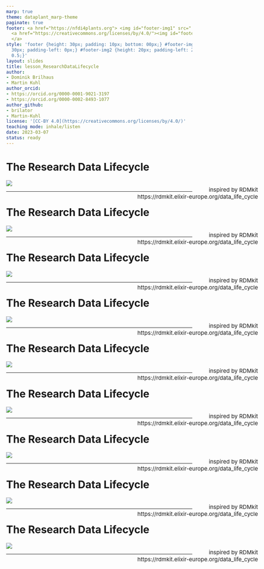 ```yaml
---
marp: true
theme: dataplant_marp-theme
paginate: true
footer: <a href="https://nfdi4plants.org"> <img id="footer-img1" src="../../../img/_logos/DataPLANT/DataPLANT_logo_square_bg_transparent.svg"></a>
  <a href="https://creativecommons.org/licenses/by/4.0/"><img id="footer-img2" src="../../../img/_logos/CreativeCommons/by.svg">
  </a>
style: 'footer {height: 30px; padding: 10px; bottom: 00px;} #footer-img1 {height:
  30px; padding-left: 0px;} #footer-img2 {height: 20px; padding-left: 20px; opacity:
  0.5;}'
layout: slides
title: lesson_ResearchDataLifecycle
author:
- Dominik Brilhaus
- Martin Kuhl
author_orcid:
- https://orcid.org/0000-0001-9021-3197
- https://orcid.org/0000-0002-8493-1077
author_github:
- brilator
- Martin-Kuhl
license: '[CC-BY 4.0](https://creativecommons.org/licenses/by/4.0/)'
teaching mode: inhale/listen
date: 2023-03-07
status: ready
---
```


# The Research Data Lifecycle

<style scoped>
figure {
  position: center;
  display: block;
  margin: 0 auto;
  width: 850px;
}

figcaption {
  position: absolute;
  right: 50px;
  font-size: 15px;
  text-align: right;
}
</style>

<figure>
  <img src="../../../img/ResearchDataLifecycle_seq1.png">
  <figcaption>inspired by RDMkit <br> https://rdmkit.elixir-europe.org/data_life_cycle</figcaption>
</figure>

<!-- Source to slide(s) -->
<!-- ../../bricks/ResearchDataLifecycle01-Plan.md -->


---

# The Research Data Lifecycle

<style scoped>
figure {
  position: center;
  display: block;
  margin: 0 auto;
  width: 850px;
}

figcaption {
  position: absolute;
  right: 50px;
  font-size: 15px;
  text-align: right;
}
</style>

<figure>
  <img src="../../../img/ResearchDataLifecycle_seq2.png">
  <figcaption>inspired by RDMkit <br> https://rdmkit.elixir-europe.org/data_life_cycle</figcaption>
</figure>

<!-- Source to slide(s) -->
<!-- ../../bricks/ResearchDataLifecycle02-Collect.md -->


---

# The Research Data Lifecycle

<style scoped>
figure {
  position: center;
  display: block;
  margin: 0 auto;
  width: 850px;
}

figcaption {
  position: absolute;
  right: 50px;
  font-size: 15px;
  text-align: right;
}
</style>

<figure>
  <img src="../../../img/ResearchDataLifecycle_seq3.png">
  <figcaption>inspired by RDMkit <br> https://rdmkit.elixir-europe.org/data_life_cycle</figcaption>
</figure>

<!-- Source to slide(s) -->
<!-- ../../bricks/ResearchDataLifecycle03-Process.md -->


---

# The Research Data Lifecycle

<style scoped>
figure {
  position: center;
  display: block;
  margin: 0 auto;
  width: 850px;
}

figcaption {
  position: absolute;
  right: 50px;
  font-size: 15px;
  text-align: right;
}
</style>

<figure>
  <img src="../../../img/ResearchDataLifecycle_seq4.png">
  <figcaption>inspired by RDMkit <br> https://rdmkit.elixir-europe.org/data_life_cycle</figcaption>
</figure>

<!-- Source to slide(s) -->
<!-- ../../bricks/ResearchDataLifecycle04-Analyse.md -->


---

# The Research Data Lifecycle

<style scoped>
figure {
  position: center;
  display: block;
  margin: 0 auto;
  width: 850px;
}

figcaption {
  position: absolute;
  right: 50px;
  font-size: 15px;
  text-align: right;
}
</style>

<figure>
  <img src="../../../img/ResearchDataLifecycle_seq5.png">
  <figcaption>inspired by RDMkit <br> https://rdmkit.elixir-europe.org/data_life_cycle</figcaption>
</figure>

<!-- Source to slide(s) -->
<!-- ../../bricks/ResearchDataLifecycle05-Preserve.md -->


---

# The Research Data Lifecycle

<style scoped>
figure {
  position: center;
  display: block;
  margin: 0 auto;
  width: 850px;
}

figcaption {
  position: absolute;
  right: 50px;
  font-size: 15px;
  text-align: right;
}
</style>

<figure>
  <img src="../../../img/ResearchDataLifecycle_seq6.png">
  <figcaption>inspired by RDMkit <br> https://rdmkit.elixir-europe.org/data_life_cycle</figcaption>
</figure>

<!-- Source to slide(s) -->
<!-- ../../bricks/ResearchDataLifecycle06-Share.md -->


---

# The Research Data Lifecycle

<style scoped>
figure {
  position: center;
  display: block;
  margin: 0 auto;
  width: 850px;
}

figcaption {
  position: absolute;
  right: 50px;
  font-size: 15px;
  text-align: right;
}
</style>

<figure>
  <img src="../../../img/ResearchDataLifecycle_seq7.png">
  <figcaption>inspired by RDMkit <br> https://rdmkit.elixir-europe.org/data_life_cycle</figcaption>
</figure>

<!-- Source to slide(s) -->
<!-- ../../bricks/ResearchDataLifecycle07-Reuse.md -->


---

# The Research Data Lifecycle

<style scoped>
figure {
  position: center;
  display: block;
  margin: 0 auto;
  width: 850px;
}

figcaption {
  position: absolute;
  right: 50px;
  font-size: 15px;
  text-align: right;
}
</style>

<figure>
  <img src="../../../img/ResearchDataLifecycle_seq8.png">
  <figcaption>inspired by RDMkit <br> https://rdmkit.elixir-europe.org/data_life_cycle</figcaption>
</figure>

<!-- Source to slide(s) -->
<!-- ../../bricks/ResearchDataLifecycle08-Loops.md -->


---

# The Research Data Lifecycle

<style scoped>
figure {
  position: center;
  display: block;
  margin: 0 auto;
  width: 850px;
}

figcaption {
  position: absolute;
  right: 50px;
  font-size: 15px;
  text-align: right;
}
</style>

<figure>
  <img src="../../../img/ResearchDataLifecycle_seq9.png">
  <figcaption>inspired by RDMkit <br> https://rdmkit.elixir-europe.org/data_life_cycle</figcaption>
</figure>

<!-- Source to slide(s) -->
<!-- ../../bricks/ResearchDataLifecycle09-Cross.md -->


---
